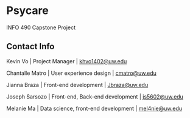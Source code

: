 # Psycare
INFO 490 Capstone Project

## Contact Info
Kevin Vo | 
Project Manager | 
khvo1402@uw.edu

Chantalle Matro | 
User experience design | 
cmatro@uw.edu

Jianna Braza | 
Front-end development | 
Jbraza@uw.edu

Joseph Sarsozo | 
Front-end, Back-end development | 
js5602@uw.edu

Melanie Ma |
Data science, front-end development |
mel4nie@uw.edu
